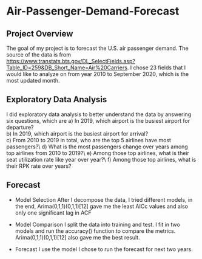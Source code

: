 # Air-Passenger-Demand-Forecast

## Project Overview
The goal of my project is to forecast the U.S. air passenger demand. The source of the data is from https://www.transtats.bts.gov/DL_SelectFields.asp?Table_ID=259&DB_Short_Name=Air%20Carriers. I chose 23 fields that I would like to analyze on from year 2010 to September 2020, which is the most updated month.

## Exploratory Data Analysis
I did exploratory data analysis to better understand the data by answering six questions, which are
a) In 2019, which airport is the busiest airport for departure?<br />
b) In 2019, which airport is the busiest airport for arrival?<br />
c) From 2010 to 2019 in total, who are the top 5 airlines have most passengers?\ 
d) What is the most passengers change over years among top airlines from 2010 to 2019?\ 
e) Among those top airlines, what is their seat utilization rate like year over year?\ 
f) Among those top airlines, what is their RPK rate over years?

## Forecast

- Model Selection
After I decompose the data, I tried different models, in the end, Arima(0,1,1)(0,1,1)[12] gave me the least AICc values and also only one significant lag in ACF

- Model Comparison
I split the data into training and test. I fit in two models and run the accuracy() function to compare the metrics. Arima(0,1,1)(0,1,1)[12] also gave me the best result.

- Forecast
I use the model I chose to run the forecast for next two years.

